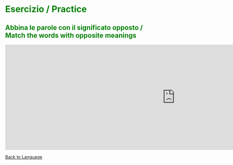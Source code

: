 <h1 style="color:green;"> Esercizio / Practice </h1>

<h2 style="color:green;"> Abbina le parole con il significato opposto / Match the words with opposite meanings </h2>

<iframe src="https://h5p.org/h5p/embed/356422" width="1090" height="338" frameborder="0" allowfullscreen="allowfullscreen"></iframe><script src="https://h5p.org/sites/all/modules/h5p/library/js/h5p-resizer.js" charset="UTF-8"></script>

<p> 
<a style="float:left;" href="dialogcards.html" class="btn2"> Back to Language</a>
</p>
<div style="clear:both;"> </div>
